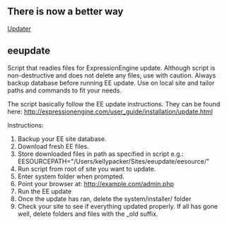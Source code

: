 
## There is now a better way

[Updater](http://www.devdemon.com/expressionengine-addons/updater)


## eeupdate

Script that readies files for ExpressionEngine update. Although script is non-destructive and does not delete any files, use with caution. Always backup database before running EE update. Use on local site and tailor paths and commands to fit your needs.

The script basically follow the EE update instructions. They can be found here:
http://expressionengine.com/user_guide/installation/update.html

Instructions:
1. Backup your EE site database.
2. Download fresh EE files.
3. Store downloaded files in path as specified in script e.g.: EESOURCEPATH="/Users/kellypacker/Sites/eeupdate/eesource/"
4. Run script from root of site you want to update.
5. Enter system folder when prompted.
6. Point your browser at: http://example.com/admin.php
7. Run the EE update
8. Once the update has ran, delete the system/installer/ folder
9. Check your site to see if everything updated properly. If all has gone well, delete folders and files with the _old suffix.



